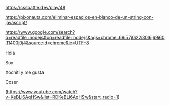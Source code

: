 https://cssbattle.dev/play/48


https://pixonauta.com/eliminar-espacios-en-blanco-de-un-string-con-javascript/


https://www.google.com/search?q=readfile+nodejs&oq=readfile+nodejs&aqs=chrome..69i57j0i22i30l6j69i60.11400j0j4&sourceid=chrome&ie=UTF-8

Hola

Soy

Xochitl y me gusta

Coser

(https://www.youtube.com/watch?v=KeBLi6AqHSw&list=RDKeBLi6AqHSw&start_radio=1)